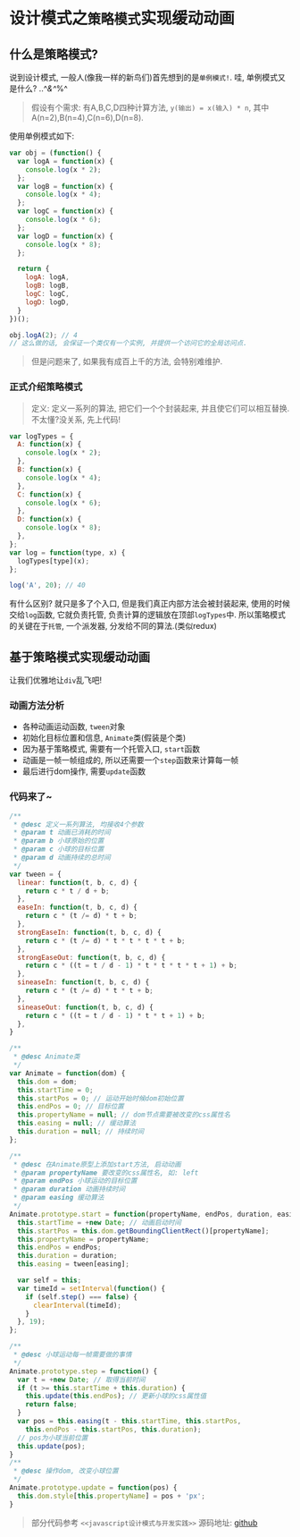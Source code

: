 # 设计模式之`策略模式`实现缓动动画

## 什么是策略模式?
说到设计模式, 一般人(像我一样的新鸟们)首先想到的是`单例模式!`. 哇, 单例模式又是什么? ..^*&^*%^
> 假设有个需求: 有A,B,C,D四种计算方法, `y(输出) = x(输入) * n`, 其中A(n=2),B(n=4),C(n=6),D(n=8).

使用单例模式如下: 
```javascript
var obj = (function() {
  var logA = function(x) {
    console.log(x * 2);
  };
  var logB = function(x) {
    console.log(x * 4);
  };
  var logC = function(x) {
    console.log(x * 6);
  };
  var logD = function(x) {
    console.log(x * 8);
  };

  return {
    logA: logA,
    logB: logB,
    logC: logC,
    logD: logD,
  }
})();

obj.logA(2); // 4
// 这么做的话, 会保证一个类仅有一个实例, 并提供一个访问它的全局访问点.
```
> 但是问题来了, 如果我有成百上千的方法, 会特别难维护.

### 正式介绍策略模式
> 定义: 定义一系列的算法, 把它们一个个封装起来, 并且使它们可以相互替换.
不太懂?没关系, 先上代码!
```javascript
var logTypes = {
  A: function(x) {
    console.log(x * 2);
  },
  B: function(x) {
    console.log(x * 4);
  },
  C: function(x) {
    console.log(x * 6);
  },
  D: function(x) {
    console.log(x * 8);
  },
};
var log = function(type, x) {
  logTypes[type](x);
};

log('A', 20); // 40
```
有什么区别? 就只是多了个入口, 但是我们真正内部方法会被封装起来, 使用的时候交给`log`函数, 它就负责托管, 负责计算的逻辑放在顶部`logTypes`中.
所以策略模式的关键在于`托管`, 一个派发器, 分发给不同的算法.(类似redux)

## 基于策略模式实现缓动动画
让我们优雅地让`div`乱飞吧!

### 动画方法分析
- 各种动画运动函数, `tween`对象
- 初始化目标位置和信息, `Animate`类(假装是个类)
- 因为基于策略模式, 需要有一个托管入口, `start`函数
- 动画是一帧一帧组成的, 所以还需要一个`step`函数来计算每一帧
- 最后进行dom操作, 需要`update`函数

### 代码来了~
```javascript
/**
 * @desc 定义一系列算法, 均接收4个参数
 * @param t 动画已消耗的时间
 * @param b 小球原始的位置
 * @param c 小球的目标位置
 * @param d 动画持续的总时间
 */
var tween = {
  linear: function(t, b, c, d) {
    return c * t / d + b;
  },
  easeIn: function(t, b, c, d) {
    return c * (t /= d) * t + b;
  },
  strongEaseIn: function(t, b, c, d) {
    return c * (t /= d) * t * t * t * t + b;
  },
  strongEaseOut: function(t, b, c, d) {
    return c * ((t = t / d - 1) * t * t * t * t + 1) + b;
  },
  sineaseIn: function(t, b, c, d) {
    return c * (t /= d) * t * t + b;
  },
  sineaseOut: function(t, b, c, d) {
    return c * ((t = t / d - 1) * t * t + 1) + b;
  },
}

/**
 * @desc Animate类
 */
var Animate = function(dom) {
  this.dom = dom;
  this.startTime = 0;
  this.startPos = 0; // 运动开始时候dom初始位置
  this.endPos = 0; // 目标位置
  this.propertyName = null; // dom节点需要被改变的css属性名
  this.easing = null; // 缓动算法
  this.duration = null; // 持续时间
};

/**
 * @desc 在Animate原型上添加start方法, 启动动画
 * @param propertyName 要改变的css属性名, 如: left
 * @param endPos 小球运动的目标位置
 * @param duration 动画持续时间
 * @param easing 缓动算法
 */
Animate.prototype.start = function(propertyName, endPos, duration, easing) {
  this.startTime = +new Date; // 动画启动时间
  this.startPos = this.dom.getBoundingClientRect()[propertyName];
  this.propertyName = propertyName;
  this.endPos = endPos;
  this.duration = duration;
  this.easing = tween[easing];

  var self = this;
  var timeId = setInterval(function() {
    if (self.step() === false) {
      clearInterval(timeId);
    }
  }, 19);
};

/**
 * @desc 小球运动每一帧需要做的事情
 */
Animate.prototype.step = function() {
  var t = +new Date; // 取得当前时间
  if (t >= this.startTime + this.duration) {
    this.update(this.endPos); // 更新小球的css属性值
    return false;
  }
  var pos = this.easing(t - this.startTime, this.startPos,
    this.endPos - this.startPos, this.duration);
  // pos为小球当前位置
  this.update(pos);
}
/**
 * @desc 操作dom, 改变小球位置
 */
Animate.prototype.update = function(pos) {
  this.dom.style[this.propertyName] = pos + 'px';
}

```
> 部分代码参考 `<<javascript设计模式与开发实践>>`
> 源码地址: [github](https://github.com/yukai-w/study-notes/blob/master/design-pattern/%E7%AD%96%E7%95%A5%E6%A8%A1%E5%BC%8F%E5%8A%A8%E7%94%BB/index.js)